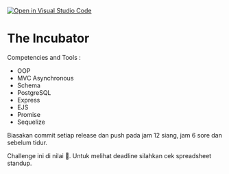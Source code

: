 [![Open in Visual Studio Code](https://classroom.github.com/assets/open-in-vscode-2e0aaae1b6195c2367325f4f02e2d04e9abb55f0b24a779b69b11b9e10269abc.svg)](https://classroom.github.com/online_ide?assignment_repo_id=15404592&assignment_repo_type=AssignmentRepo)
# The Incubator

Competencies and Tools :
- OOP
- MVC Asynchronous
- Schema
- PostgreSQL
- Express
- EJS
- Promise	
- Sequelize

Biasakan commit setiap release dan push pada jam 12 siang, jam 6 sore dan sebelum tidur.

Challenge ini di nilai 💯.
Untuk melihat deadline silahkan cek spreadsheet standup.

